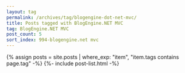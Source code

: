 ```yaml
---
layout: tag
permalink: /archives/tag/blogengine-dot-net-mvc/
title: Posts tagged with BlogEngine.NET MVC
tag: BlogEngine.NET MVC
post_count: 5
sort_index: 994-blogengine.net mvc
---
```

{% assign posts = site.posts | where_exp: "item", "item.tags contains page.tag" -%}
{%- include post-list.html -%}
